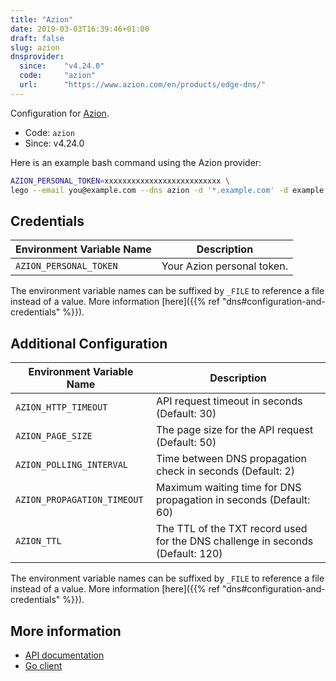 ```yaml
---
title: "Azion"
date: 2019-03-03T16:39:46+01:00
draft: false
slug: azion
dnsprovider:
  since:    "v4.24.0"
  code:     "azion"
  url:      "https://www.azion.com/en/products/edge-dns/"
---
```


<!-- THIS DOCUMENTATION IS AUTO-GENERATED. PLEASE DO NOT EDIT. -->
<!-- providers/dns/azion/azion.toml -->
<!-- THIS DOCUMENTATION IS AUTO-GENERATED. PLEASE DO NOT EDIT. -->


Configuration for [Azion](https://www.azion.com/en/products/edge-dns/).


<!--more-->

- Code: `azion`
- Since: v4.24.0


Here is an example bash command using the Azion provider:

```bash
AZION_PERSONAL_TOKEN=xxxxxxxxxxxxxxxxxxxxxxxxxx \
lego --email you@example.com --dns azion -d '*.example.com' -d example.com run
```




## Credentials

| Environment Variable Name | Description |
|-----------------------|-------------|
| `AZION_PERSONAL_TOKEN` | Your Azion personal token. |

The environment variable names can be suffixed by `_FILE` to reference a file instead of a value.
More information [here]({{% ref "dns#configuration-and-credentials" %}}).


## Additional Configuration

| Environment Variable Name | Description |
|--------------------------------|-------------|
| `AZION_HTTP_TIMEOUT` | API request timeout in seconds (Default: 30) |
| `AZION_PAGE_SIZE` | The page size for the API request (Default: 50) |
| `AZION_POLLING_INTERVAL` | Time between DNS propagation check in seconds (Default: 2) |
| `AZION_PROPAGATION_TIMEOUT` | Maximum waiting time for DNS propagation in seconds (Default: 60) |
| `AZION_TTL` | The TTL of the TXT record used for the DNS challenge in seconds (Default: 120) |

The environment variable names can be suffixed by `_FILE` to reference a file instead of a value.
More information [here]({{% ref "dns#configuration-and-credentials" %}}).




## More information

- [API documentation](https://api.azion.com/)
- [Go client](https://github.com/aziontech/azionapi-go-sdk)

<!-- THIS DOCUMENTATION IS AUTO-GENERATED. PLEASE DO NOT EDIT. -->
<!-- providers/dns/azion/azion.toml -->
<!-- THIS DOCUMENTATION IS AUTO-GENERATED. PLEASE DO NOT EDIT. -->
